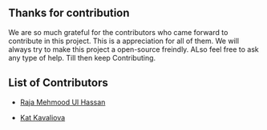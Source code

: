  ## Thanks for contribution
 
 We are so much grateful for the contributors who came forward to contribute in this project. This is a appreciation for all of them. We will always try to make this project a open-source freindly. ALso feel free to ask any type of help.
 Till then keep Contributing.
 
 ## List of Contributors
[comment]: <> (Add your name after a successful contribute in the project)
[comment]: <> (Format Name Github Url )

* [Raja Mehmood Ul Hassan](https://github.com/rmhassan)
 
* [ Kat Kavaliova](https://github.com/katkava)
